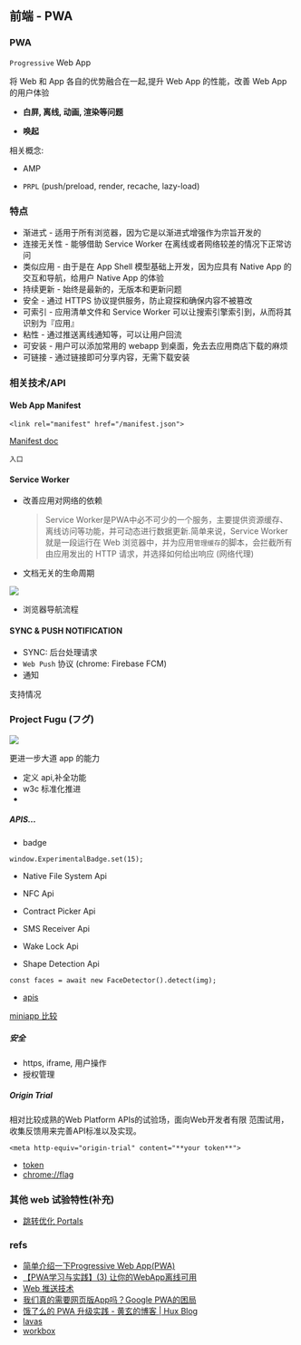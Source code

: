 
## 前端 - PWA


### PWA

`Progressive` Web App

将 Web 和 App 各自的优势融合在一起,提升 Web App 的性能，改善 Web App 的用户体验

- **白屏, 离线, 动画, 渲染等问题**

- **唤起**

相关概念:

- AMP

- `PRPL` (push/preload, render, recache, lazy-load)




### 特点

  - 渐进式 - 适用于所有浏览器，因为它是以渐进式增强作为宗旨开发的
  - 连接无关性 - 能够借助 Service Worker 在离线或者网络较差的情况下正常访问
  - 类似应用 - 由于是在 App Shell 模型基础上开发，因为应具有 Native App 的交互和导航，给用户 Native App 的体验
  - 持续更新 - 始终是最新的，无版本和更新问题
  - 安全 - 通过 HTTPS 协议提供服务，防止窥探和确保内容不被篡改
  - 可索引 - 应用清单文件和 Service Worker 可以让搜索引擎索引到，从而将其识别为『应用』
  - 粘性 - 通过推送离线通知等，可以让用户回流
  - 可安装 - 用户可以添加常用的 webapp 到桌面，免去去应用商店下载的麻烦
  - 可链接 - 通过链接即可分享内容，无需下载安装

### 相关技术/API


#### Web App Manifest


```
<link rel="manifest" href="/manifest.json">
```

[Manifest doc](https://developer.mozilla.org/en-US/docs/Web/Manifest)

`入口`


#### Service Worker


- 改善应用对网络的依赖

  > Service Worker是PWA中必不可少的一个服务，主要提供资源缓存、离线访问等功能，并可动态进行数据更新.简单来说，Service Worker 就是一段运行在 Web 浏览器中，并为应用`管理缓存`的脚本，会拦截所有由应用发出的 HTTP 请求，并选择如何给出响应 (网络代理)


- 文档无关的生命周期

![](https://yqfile.alicdn.com/08f326c3cae549f0408f0bb25624c191668bd25a.png)

- 浏览器导航流程



#### SYNC & PUSH  NOTIFICATION

- SYNC: 后台处理请求
- `Web Push` 协议 (chrome:  Firebase FCM)
- 通知

支持情况

### Project Fugu (フグ)

![](http://yanxuan.nosdn.127.net/c0683dfda92bd1d9e6439f36d0e7e551.png)

更进一步大道 app 的能力


- 定义 api,补全功能
- w3c 标准化推进
-

##### APIS...

- badge

```
window.ExperimentalBadge.set(15);
```

- Native File System Api

- NFC Api

- Contract Picker Api

- SMS Receiver Api

- Wake Lock Api

- Shape Detection Api

```
const faces = await new FaceDetector().detect(img);
```

- [apis](https://docs.google.com/spreadsheets/d/1de0ZYDOcafNXXwMcg4EZhT0346QM-QFvZfoD8ZffHeA/edit#gid=557099940)



[miniapp 比较](https://w3c.github.io/miniapp/white-paper/comparison.html)


##### 安全

- https, iframe, 用户操作
- 授权管理



##### Origin Trial

相对比较成熟的Web Platform APIs的试验场，面向Web开发者有限 范围试用，收集反馈用来完善API标准以及实现。


```
<meta http-equiv="origin-trial" content="**your token**">
```


- [token](https://developers.chrome.com/origintrials/#/trials/active)
- [chrome://flag](chrome://flags)


### 其他 web 试验特性(补充)

- [跳转优化 Portals](https://storage.googleapis.com/web-dev-assets/hands-on-portals/portals_h264.mp4)

### refs

- [简单介绍一下Progressive Web App(PWA)](https://juejin.im/post/5a6c86e451882573505174e7)
- [【PWA学习与实践】(3) 让你的WebApp离线可用](https://github.com/alienzhou/blog/issues/4)
- [Web 推送技术](https://villainhr.com/page/2017/01/08/Web%20%E6%8E%A8%E9%80%81%E6%8A%80%E6%9C%AF)
- [我们真的需要网页版App吗？Google PWA的困局](https://www.leiphone.com/news/201606/UEiart497WUzS62u.html)
- [饿了么的 PWA 升级实践 - 黄玄的博客 | Hux Blog](https://huangxuan.me/2017/07/12/upgrading-eleme-to-pwa/)
- [lavas](https://lavas.baidu.com/)
- [workbox](https://codelabs.developers.google.com/codelabs/workbox-lab-cn/index.html)

